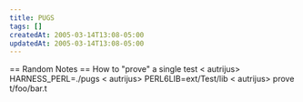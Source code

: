 ```yaml
---
title: PUGS
tags: []
createdAt: 2005-03-14T13:08-05:00
updatedAt: 2005-03-14T13:08-05:00
---
```



== Random Notes ==
How to "prove" a single test
  < autrijus> HARNESS_PERL=./pugs 
  < autrijus> PERL6LIB=ext/Test/lib
  < autrijus> prove t/foo/bar.t


